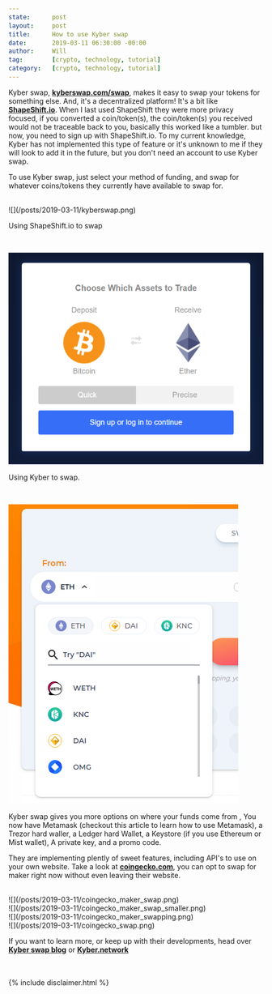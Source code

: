 ```yaml
---
state:      post
layout:     post
title:      How to use Kyber swap
date:       2019-03-11 06:30:00 -00:00
author:     Will
tag:        [crypto, technology, tutorial]
category:   [crypto, technology, tutorial]
---
```


<p>
Kyber swap, <b><a href="https://kyberswap.com/swap/">kyberswap.com/swap</a></b>, makes it easy to swap your tokens for something else. And, it's a decentralized platform! It's a bit like
<b><a href="https://shapeshift.io">ShapeShift.io</a></b>. When I last used ShapeShift
they were more privacy focused, if you converted a coin/token(s), the coin/token(s)
you received would not be traceable back to you, basically this worked like a tumbler. but now, you need to sign up with ShapeShift.io.
To my current knowledge, Kyber has not implemented this type of feature or it's unknown to me if they will look to add it in the future, but you don't need an account to use Kyber swap.
<br/>

To use Kyber swap, just select your method of funding, and swap for whatever coins/tokens they currently have available to swap for.
</p>

<br/>
![](/posts/2019-03-11/kyberswap.png)
<br/>

<p>
Using ShapeShift.io to swap
</p>
<br/>

![](/posts/2019-03-11/shapeshift.io.png)
<br/>

<p>
Using Kyber to swap.
</p>
<br/>

![](/posts/2019-03-11/selection.png)
<br/>

<p>
Kyber swap gives you more options on where your funds come from , You now have
Metamask (checkout this article to learn how to use Metamask), a Trezor hard waller, a Ledger hard Wallet, a Keystore (if you use Ethereum or Mist wallet), A private key, and a promo code.
</p>

<p>
They are implementing plently of sweet features, including API's to use on your own website.
Take a look at <b><a href="https://www.coingecko.com/en">coingecko.com</a></b>, you can opt to swap for maker right now without even leaving their website.
</p>
<br/>
![](/posts/2019-03-11/coingecko_maker_swap.png)
<br/>
![](/posts/2019-03-11/coingecko_maker_swap_smaller.png)
<br/>
![](/posts/2019-03-11/coingecko_maker_swapping.png)
<br/>
![](/posts/2019-03-11/coingecko_swap.png)
<br/>
<p>
If you want to learn more, or keep up with their developments, head over <b><a href="https://medium.com/@kyberswap">Kyber swap blog</a></b> or <b><a href="https://kyber.network/">Kyber.network</a></b>
</p>

<br/><br/>
{% include disclaimer.html %}
